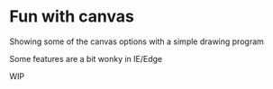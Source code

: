 # Fun with canvas
Showing some of the canvas options with a simple drawing program

Some features are a bit wonky in IE/Edge

WIP
